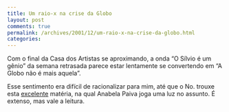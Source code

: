 ```yaml
---
title: Um raio-x na crise da Globo
layout: post
comments: true
permalink: /archives/2001/12/um-raio-x-na-crise-da-globo.html
categories:
---
```

Com o final da Casa dos Artistas se aproximando, a onda &#8220;O Sílvio é um gênio&#8221; da semana retrasada parece estar lentamente se convertendo em &#8220;A Globo não é mais aquela&#8221;.

Esse sentimento era difícil de racionalizar para mim, até que o No. trouxe esta <a href=http://www.no.com.br/revista/noticia/49632/atual >excelente</a> matéria, na qual Anabela Paiva joga uma luz no assunto. É extenso, mas vale a leitura.